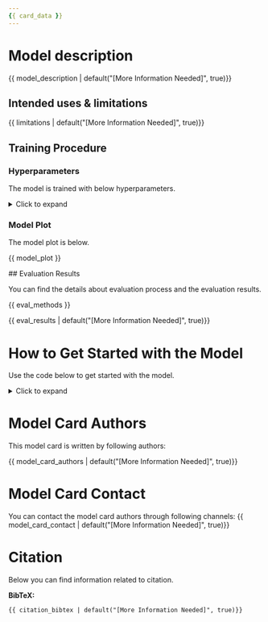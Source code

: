 ```yaml
---
{{ card_data }}
---
```


# Model description

{{ model_description | default("[More Information Needed]", true)}}

## Intended uses & limitations

{{ limitations | default("[More Information Needed]", true)}}

## Training Procedure

### Hyperparameters

The model is trained with below hyperparameters.

<details>
<summary> Click to expand </summary>

{{ hyperparameter_table }}

</details>

### Model Plot

The model plot is below.

{{ model_plot }}

## Evaluation Results

You can find the details about evaluation process and the evaluation results.

{{ eval_methods }}

{{ eval_results | default("[More Information Needed]", true)}}

# How to Get Started with the Model

Use the code below to get started with the model.

<details>
<summary> Click to expand </summary>

```
{{ get_started_code | default("[More Information Needed]", true)}}

```

</details>




# Model Card Authors

This model card is written by following authors:

{{ model_card_authors | default("[More Information Needed]", true)}}

# Model Card Contact

You can contact the model card authors through following channels:
{{ model_card_contact | default("[More Information Needed]", true)}}

# Citation

Below you can find information related to citation.

**BibTeX:**
```
{{ citation_bibtex | default("[More Information Needed]", true)}}
```
